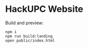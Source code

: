 HackUPC Website
===============

Build and preview:

	npm i
	npm run build:landing
	open public/index.html
